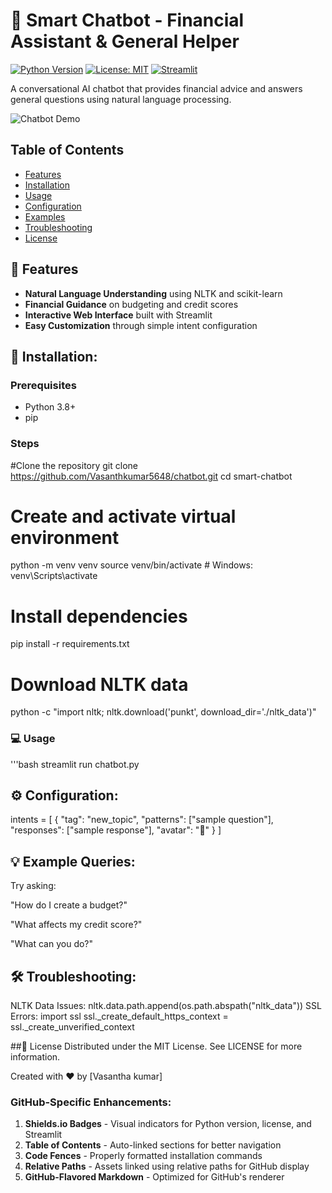 # 🤖 Smart Chatbot - Financial Assistant & General Helper

[![Python Version](https://img.shields.io/badge/python-3.8%2B-blue)](https://www.python.org/downloads/)
[![License: MIT](https://img.shields.io/badge/License-MIT-yellow.svg)](https://opensource.org/licenses/MIT)
[![Streamlit](https://img.shields.io/badge/Streamlit-FF4B4B?logo=streamlit&logoColor=white)](https://streamlit.io/)

A conversational AI chatbot that provides financial advice and answers general questions using natural language processing.

![Chatbot Demo](images/demo.jpg)

## Table of Contents
- [Features](#-features)
- [Installation](#-installation)
- [Usage](#-usage)
- [Configuration](#-configuration)
- [Examples](#-example-queries)
- [Troubleshooting](#-troubleshooting)
- [License](#-license)

## 🌟 Features
- **Natural Language Understanding** using NLTK and scikit-learn
- **Financial Guidance** on budgeting and credit scores
- **Interactive Web Interface** built with Streamlit
- **Easy Customization** through simple intent configuration

## 🚀 Installation:
### Prerequisites
- Python 3.8+
- pip

### Steps
#Clone the repository
git clone https://github.com/Vasanthkumar5648/chatbot.git
cd smart-chatbot
# Create and activate virtual environment
python -m venv venv
source venv/bin/activate  # Windows: venv\Scripts\activate
# Install dependencies
pip install -r requirements.txt
# Download NLTK data
python -c "import nltk; nltk.download('punkt', download_dir='./nltk_data')"

### 💻 Usage
'''bash
streamlit run chatbot.py

## ⚙️ Configuration:
intents = [
    {
        "tag": "new_topic",
        "patterns": ["sample question"],
        "responses": ["sample response"],
        "avatar": "🎯"
    }
]

## 💡 Example Queries:
Try asking:

"How do I create a budget?"

"What affects my credit score?"

"What can you do?"

## 🛠 Troubleshooting:
NLTK Data Issues:
nltk.data.path.append(os.path.abspath("nltk_data"))
SSL Errors:
import ssl
ssl._create_default_https_context = ssl._create_unverified_context

##📜 License
Distributed under the MIT License. See LICENSE for more information.

Created with ❤️ by [Vasantha kumar]

### GitHub-Specific Enhancements:
1. **Shields.io Badges** - Visual indicators for Python version, license, and Streamlit
2. **Table of Contents** - Auto-linked sections for better navigation
3. **Code Fences** - Properly formatted installation commands
4. **Relative Paths** - Assets linked using relative paths for GitHub display
5. **GitHub-Flavored Markdown** - Optimized for GitHub's renderer
